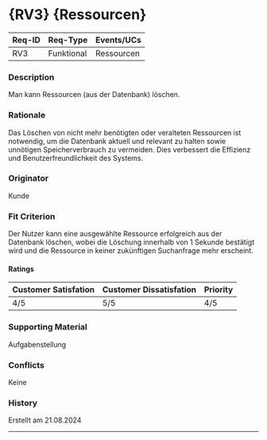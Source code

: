 # {RV3} {Ressourcen}

| Req-ID | Req-Type | Events/UCs |
|--------|----------|------------|
| RV3    |Funktional| Ressourcen |

### Description
Man kann Ressourcen (aus der Datenbank) löschen.

### Rationale
Das Löschen von nicht mehr benötigten oder veralteten Ressourcen ist notwendig, um die Datenbank aktuell und relevant zu halten sowie unnötigen Speicherverbrauch zu vermeiden. Dies verbessert die Effizienz und Benutzerfreundlichkeit des Systems.

### Originator
Kunde

### Fit Criterion
Der Nutzer kann eine ausgewählte Ressource erfolgreich aus der Datenbank löschen, wobei die Löschung innerhalb von 1 Sekunde bestätigt wird und die Ressource in keiner zukünftigen Suchanfrage mehr erscheint.

#### Ratings
| Customer Satisfation | Customer Dissatisfation | Priority |
|----------------------|-------------------------|----------|
| 4/5                  | 5/5                     | 4/5      |

### Supporting Material
Aufgabenstellung

### Conflicts
Keine

### History
Erstellt am 21.08.2024

---